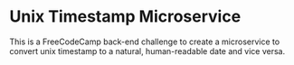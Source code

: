 Unix Timestamp Microservice
=========================

This is a FreeCodeCamp back-end challenge to create a microservice
to convert unix timestamp to a natural, human-readable date and vice versa.

